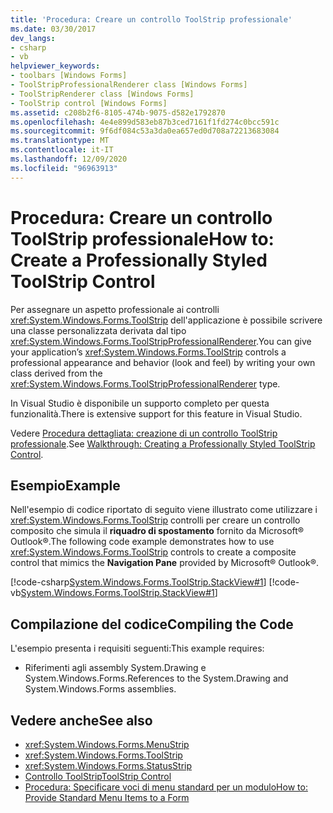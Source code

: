 ```yaml
---
title: 'Procedura: Creare un controllo ToolStrip professionale'
ms.date: 03/30/2017
dev_langs:
- csharp
- vb
helpviewer_keywords:
- toolbars [Windows Forms]
- ToolStripProfessionalRenderer class [Windows Forms]
- ToolStripRenderer class [Windows Forms]
- ToolStrip control [Windows Forms]
ms.assetid: c208b2f6-8105-474b-9075-d582e1792870
ms.openlocfilehash: 4e4e899d583eb87b3ced7161f1fd274c0bcc591c
ms.sourcegitcommit: 9f6df084c53a3da0ea657ed0d708a72213683084
ms.translationtype: MT
ms.contentlocale: it-IT
ms.lasthandoff: 12/09/2020
ms.locfileid: "96963913"
---
```

# <a name="how-to-create-a-professionally-styled-toolstrip-control"></a><span data-ttu-id="4feb6-102">Procedura: Creare un controllo ToolStrip professionale</span><span class="sxs-lookup"><span data-stu-id="4feb6-102">How to: Create a Professionally Styled ToolStrip Control</span></span>
<span data-ttu-id="4feb6-103">Per assegnare un aspetto professionale ai controlli <xref:System.Windows.Forms.ToolStrip> dell'applicazione è possibile scrivere una classe personalizzata derivata dal tipo <xref:System.Windows.Forms.ToolStripProfessionalRenderer>.</span><span class="sxs-lookup"><span data-stu-id="4feb6-103">You can give your application’s <xref:System.Windows.Forms.ToolStrip> controls a professional appearance and behavior (look and feel) by writing your own class derived from the <xref:System.Windows.Forms.ToolStripProfessionalRenderer> type.</span></span>  
  
 <span data-ttu-id="4feb6-104">In Visual Studio è disponibile un supporto completo per questa funzionalità.</span><span class="sxs-lookup"><span data-stu-id="4feb6-104">There is extensive support for this feature in Visual Studio.</span></span>  
  
 <span data-ttu-id="4feb6-105">Vedere [Procedura dettagliata: creazione di un controllo ToolStrip professionale](walkthrough-creating-a-professionally-styled-toolstrip-control.md).</span><span class="sxs-lookup"><span data-stu-id="4feb6-105">See [Walkthrough: Creating a Professionally Styled ToolStrip Control](walkthrough-creating-a-professionally-styled-toolstrip-control.md).</span></span>  
  
## <a name="example"></a><span data-ttu-id="4feb6-106">Esempio</span><span class="sxs-lookup"><span data-stu-id="4feb6-106">Example</span></span>  
 <span data-ttu-id="4feb6-107">Nell'esempio di codice riportato di seguito viene illustrato come utilizzare i <xref:System.Windows.Forms.ToolStrip> controlli per creare un controllo composito che simula il **riquadro di spostamento** fornito da Microsoft® Outlook®.</span><span class="sxs-lookup"><span data-stu-id="4feb6-107">The following code example demonstrates how to use <xref:System.Windows.Forms.ToolStrip> controls to create a composite control that mimics the **Navigation Pane** provided by Microsoft® Outlook®.</span></span>  
  
 [!code-csharp[System.Windows.Forms.ToolStrip.StackView#1](~/samples/snippets/csharp/VS_Snippets_Winforms/System.Windows.Forms.ToolStrip.StackView/CS/StackView.cs#1)]
 [!code-vb[System.Windows.Forms.ToolStrip.StackView#1](~/samples/snippets/visualbasic/VS_Snippets_Winforms/System.Windows.Forms.ToolStrip.StackView/VB/StackView.vb#1)]  
  
## <a name="compiling-the-code"></a><span data-ttu-id="4feb6-108">Compilazione del codice</span><span class="sxs-lookup"><span data-stu-id="4feb6-108">Compiling the Code</span></span>  
 <span data-ttu-id="4feb6-109">L'esempio presenta i requisiti seguenti:</span><span class="sxs-lookup"><span data-stu-id="4feb6-109">This example requires:</span></span>  
  
- <span data-ttu-id="4feb6-110">Riferimenti agli assembly System.Drawing e System.Windows.Forms.</span><span class="sxs-lookup"><span data-stu-id="4feb6-110">References to the System.Drawing and System.Windows.Forms assemblies.</span></span>  
  
## <a name="see-also"></a><span data-ttu-id="4feb6-111">Vedere anche</span><span class="sxs-lookup"><span data-stu-id="4feb6-111">See also</span></span>

- <xref:System.Windows.Forms.MenuStrip>
- <xref:System.Windows.Forms.ToolStrip>
- <xref:System.Windows.Forms.StatusStrip>
- [<span data-ttu-id="4feb6-112">Controllo ToolStrip</span><span class="sxs-lookup"><span data-stu-id="4feb6-112">ToolStrip Control</span></span>](toolstrip-control-windows-forms.md)
- [<span data-ttu-id="4feb6-113">Procedura: Specificare voci di menu standard per un modulo</span><span class="sxs-lookup"><span data-stu-id="4feb6-113">How to: Provide Standard Menu Items to a Form</span></span>](how-to-provide-standard-menu-items-to-a-form.md)
